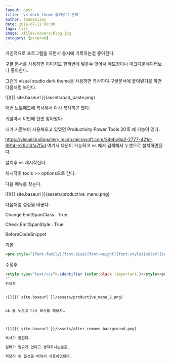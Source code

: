 ```yaml
---
layout: post
title: 'vs dark theme 붙여넣기 문제'
author: teamsmiley 
date: 2016-07-12 00:00
tags: [vs]
image: /files/covers/blog.jpg
category: {program}
---
```



개인적으로 프로그램을 하면서 동시에 기록하는걸 좋아한다.

구글 문서를 사용하면 이미지도 한꺼번에 넣을수 잇어서 메모장이나 마크다운에디터보다 좋아한다.

그런데 visual studio dark  theme을 사용하면 복사하여 구글문서에 붙여넣기를 하면 다음처럼 보인다.

![]({{ site.baseurl }}/assets/bad_paste.png)

매번 노트패드에 복사해서 다시 복사하곤 했다.

귀찮아서 이번에 한번 찾아봤다.

내가 기존부터 사용해오고 있었던 Productivity Power Tools 2015 에  기능이 있다.

https://visualstudiogallery.msdn.microsoft.com/34ebc6a2-2777-421d-8914-e29c1dfa7f5d 여기서 다운이 가능하고 vs 에서 검색해서 누겟으로 설치하면된다.

설치후 vs 재시작한다.

재시작후 tools >> options으로 간다.

다음 메뉴를 찾는다.

![]({{ site.baseurl }}/assets/productive_menu.png) 

다음처럼 설정을 바꾼다.

Change EmitSpanClass : True

Check EmitSpanStyle : True

BeforeCodeSnippet

기본
```html
<pre style=”{font-family}{font-size}{font-weight}{font-style}{color}{background}”>
```

수정후
```html
<style type=”text/css”>.identifier {color:black !important;}</style><pre style=”{font-family}{font-size}{font-weight}{font-style}”>
'''
완성후

 
![]({{ site.baseurl }}/assets/productive_menu_2.png) 


ok 를 누르고 다시 복사를 해보자…



![]({{ site.baseurl }}/assets/after_remove_background.png) 

복사가 잘된다…

컬러가 필요가 없다고 생각하시는분은…

적당히 위 옵션을 바꿔서 사용하면된다.

 
